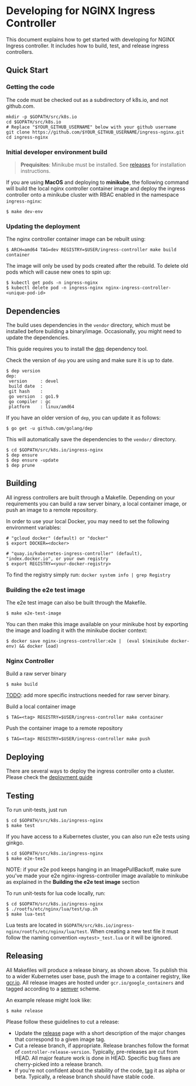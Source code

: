 # Developing for NGINX Ingress Controller

This document explains how to get started with developing for NGINX Ingress controller.
It includes how to build, test, and release ingress controllers.

## Quick Start

### Getting the code

The code must be checked out as a subdirectory of k8s.io, and not github.com.

```
mkdir -p $GOPATH/src/k8s.io
cd $GOPATH/src/k8s.io
# Replace "$YOUR_GITHUB_USERNAME" below with your github username
git clone https://github.com/$YOUR_GITHUB_USERNAME/ingress-nginx.git
cd ingress-nginx
```

### Initial developer environment build

>**Prequisites**: Minikube must be installed.
See [releases](https://github.com/kubernetes/minikube/releases) for installation instructions.

If you are using **MacOS** and deploying to **minikube**, the following command will build the local nginx controller container image and deploy the ingress controller onto a minikube cluster with RBAC enabled in the namespace `ingress-nginx`:

```
$ make dev-env
```

### Updating the deployment

The nginx controller container image can be rebuilt using:
```
$ ARCH=amd64 TAG=dev REGISTRY=$USER/ingress-controller make build container
```

The image will only be used by pods created after the rebuild. To delete old pods which will cause new ones to spin up:
```
$ kubectl get pods -n ingress-nginx
$ kubectl delete pod -n ingress-nginx nginx-ingress-controller-<unique-pod-id>
```

## Dependencies

The build uses dependencies in the `vendor` directory, which
must be installed before building a binary/image. Occasionally, you
might need to update the dependencies.

This guide requires you to install the [dep](https://github.com/golang/dep) dependency tool.

Check the version of `dep` you are using and make sure it is up to date.

```console
$ dep version
dep:
 version     : devel
 build date  :
 git hash    :
 go version  : go1.9
 go compiler : gc
 platform    : linux/amd64
```

If you have an older version of `dep`, you can update it as follows:

```console
$ go get -u github.com/golang/dep
```

This will automatically save the dependencies to the `vendor/` directory.

```console
$ cd $GOPATH/src/k8s.io/ingress-nginx
$ dep ensure
$ dep ensure -update
$ dep prune
```

## Building

All ingress controllers are built through a Makefile. Depending on your
requirements you can build a raw server binary, a local container image,
or push an image to a remote repository.

In order to use your local Docker, you may need to set the following environment variables:

```console
# "gcloud docker" (default) or "docker"
$ export DOCKER=<docker>

# "quay.io/kubernetes-ingress-controller" (default), "index.docker.io", or your own registry
$ export REGISTRY=<your-docker-registry>
```

To find the registry simply run: `docker system info | grep Registry`

### Building the e2e test image

The e2e test image can also be built through the Makefile.

```console
$ make e2e-test-image
```

You can then make this image available on your minikube host by exporting the image and loading it with the minikube docker context:

```console
$ docker save nginx-ingress-controller:e2e |  (eval $(minikube docker-env) && docker load)
```


### Nginx Controller

Build a raw server binary
```console
$ make build
```

[TODO](https://github.com/kubernetes/ingress-nginx/issues/387): add more specific instructions needed for raw server binary.

Build a local container image

```console
$ TAG=<tag> REGISTRY=$USER/ingress-controller make container
```

Push the container image to a remote repository

```console
$ TAG=<tag> REGISTRY=$USER/ingress-controller make push
```

## Deploying

There are several ways to deploy the ingress controller onto a cluster.
Please check the [deployment guide](../deployment/)

## Testing

To run unit-tests, just run

```console
$ cd $GOPATH/src/k8s.io/ingress-nginx
$ make test
```

If you have access to a Kubernetes cluster, you can also run e2e tests using ginkgo.

```console
$ cd $GOPATH/src/k8s.io/ingress-nginx
$ make e2e-test
```

NOTE: if your e2e pod keeps hanging in an ImagePullBackoff, make sure you've made your e2e nginx-ingress-controller image available to minikube as explained in the **Building the e2e test image** section

To run unit-tests for lua code locally, run:

```console
$ cd $GOPATH/src/k8s.io/ingress-nginx
$ ./rootfs/etc/nginx/lua/test/up.sh
$ make lua-test
```

Lua tests are located in `$GOPATH/src/k8s.io/ingress-nginx/rootfs/etc/nginx/lua/test`. When creating a new test file it must follow the naming convention `<mytest>_test.lua` or it will be ignored.

## Releasing

All Makefiles will produce a release binary, as shown above. To publish this
to a wider Kubernetes user base, push the image to a container registry, like
[gcr.io](https://cloud.google.com/container-registry/). All release images are hosted under `gcr.io/google_containers` and
tagged according to a [semver](http://semver.org/) scheme.

An example release might look like:
```
$ make release
```

Please follow these guidelines to cut a release:

* Update the [release](https://help.github.com/articles/creating-releases/)
page with a short description of the major changes that correspond to a given
image tag.
* Cut a release branch, if appropriate. Release branches follow the format of
`controller-release-version`. Typically, pre-releases are cut from HEAD.
All major feature work is done in HEAD. Specific bug fixes are
cherry-picked into a release branch.
* If you're not confident about the stability of the code,
[tag](https://help.github.com/articles/working-with-tags/) it as alpha or beta.
Typically, a release branch should have stable code.
